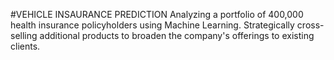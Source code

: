 #VEHICLE INSAURANCE PREDICTION
Analyzing a portfolio of 400,000 health insurance policyholders using Machine Learning.
Strategically cross-selling additional products to broaden the company's offerings to existing clients.
